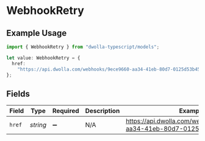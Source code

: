 # WebhookRetry

## Example Usage

```typescript
import { WebhookRetry } from "dwolla-typescript/models";

let value: WebhookRetry = {
  href:
    "https://api.dwolla.com/webhooks/9ece9660-aa34-41eb-80d7-0125d53b45e8/retries",
};
```

## Fields

| Field                                                                        | Type                                                                         | Required                                                                     | Description                                                                  | Example                                                                      |
| ---------------------------------------------------------------------------- | ---------------------------------------------------------------------------- | ---------------------------------------------------------------------------- | ---------------------------------------------------------------------------- | ---------------------------------------------------------------------------- |
| `href`                                                                       | *string*                                                                     | :heavy_minus_sign:                                                           | N/A                                                                          | https://api.dwolla.com/webhooks/9ece9660-aa34-41eb-80d7-0125d53b45e8/retries |